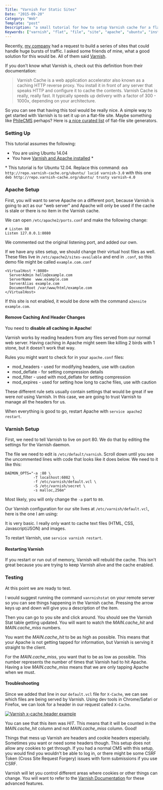 ```yaml
---
Title: "Varnish For Static Sites"
Date: "2015-09-20"
Category: "Web"
Template: "post"
Description: "a small tutorial for how to setup Varnish cache for a flat site running on Apache"
Keywords: ["varnish", "flat", "file", "site", "apache", "ubuntu", "install", "setup", "config"]
---
```


Recently, [my company](http://warpaintmedia.ca) had a request to build a series of sites that could handle huge bursts of traffic. I asked some friends of mine, what a good solution for this would be. All of them said [Varnish](https://www.varnish-cache.org/).

If you don't know what Varnish is, check out this definition from their documentation:

> Varnish Cache is a web application accelerator also known as a caching HTTP reverse proxy. You install it in front of any server that speaks HTTP and configure it to cache the contents. Varnish Cache is really, really fast. It typically speeds up delivery with a factor of 300 - 1000x, depending on your architecture.

So you can see that having this tool would be really nice. A simple way to get started with Varnish is to set it up on a flat-file site. Maybe something like [PhileCMS](http://philecms.com/) perhaps? Here is [a nice curated list](https://www.staticgen.com/) of flat-file site generators.

### Setting Up

This tutorial assumes the following:

* You are using Ubuntu 14.04
* You have [Varnish and Apache installed](https://www.digitalocean.com/community/tutorials/how-to-install-and-configure-varnish-with-apache-on-ubuntu-12-04--3) *

\* This tutorial is for Ubuntu 12.04. Replace this command: `deb http://repo.varnish-cache.org/ubuntu/ lucid varnish-3.0` with this one `deb http://repo.varnish-cache.org/ubuntu/ trusty varnish-4.0`

### Apache Setup

First, you will want to serve Apache on a different port, because Varnish is going to act as our "web server" and Apache will only be used if the cache is stale or there is no item in the Varnish cache.

We can open `/etc/apache2/ports.conf` and make the following change:

```
# Listen 80
Listen 127.0.0.1:8080
```

We commented out the original listening port, and added our own.

If we have any sites setup, we should change their virtual host files as well. These files live in `/etc/apache2/sites-available` and end in `.conf`, so this demo file might be called `example.com.conf`

```
<VirtualHost *:8080>
  ServerAdmin hello@example.com
  ServerName  www.example.com
  ServerAlias example.com
  DocumentRoot /var/www/html/example.com
</VirtualHost>
```

If this site is not enabled, it would be done with the command `a2ensite example.com`.

#### Remove Caching And Header Changes

You need to **disable all caching in Apache**!

Varnish works by reading headers from any files served from our normal web server. Having caching in Apache might seem like killing 2 birds with 1 stone, but it doesn't work that way.

Rules you might want to check for in your `apache.conf` files:

* mod_headers - used for modifying headers, use with caution
* mod_deflate - for setting compression details
* mod_filter - used with mod_deflate for setting compression
* mod_expires - used for setting how long to cache files, use with caution

These different rule sets usually contain settings that would be great if we were *not* using Varnish. In this case, we are going to trust Varnish to manage all the headers for us.

When everything is good to go, restart Apache with `service apache2 restart`.

### Varnish Setup

First, we need to tell Varnish to live on port 80. We do that by editing the settings for the Varnish daemon.

The file we need to edit is `/etc/default/varnish`. Scroll down until you see the uncommented lines with code that looks like it does below. We need to it like this:

```
DAEMON_OPTS="-a :80 \
             -T localhost:6082 \
             -f /etc/varnish/default.vcl \
             -S /etc/varnish/secret \
             -s malloc,256m"
```

Most likely, you will only change the `-a` part to `80`.

Our Varnish configuration for our site lives at `/etc/varnish/default.vcl`, here is the one I am using:

<script src="https://gist.github.com/james2doyle/0feec6ab77078ad3fdce.js"></script>

It is very basic. I really only want to cache text files (HTML, CSS, Javascript/JSON) and images.

To restart Varnish, use `service varnish restart`.

#### Restarting Varnish

If you restart or run out of memory, Varnish will rebuild the cache. This isn't great because you are trying to keep Varnish alive and the cache enabled.


### Testing

At this point we are ready to test.

I would suggest running the command `vanrnishstat` on your remote server so you can see things happening in the Varnish cache. Pressing the arrow keys up and down will give you a description of the item.

Then you can go to you site and click around. You should see the Varnish Stat table getting updated. You will want to watch the *MAIN.cache_hit* and *MAIN.cache_miss* numbers.

You want the *MAIN.cache_hit* to be as high as possible. This means that your Apache is not getting tapped for information, but Varnish is serving it straight to the client.

For the *MAIN.cache_miss*, you want that to be as low as possible. This number represents the number of times that Varnish had to hit Apache. Having a low *MAIN.cache_miss* means that we are only tapping Apache when we must.

#### Troubleshooting

Since we added that line in our `default.vcl` file for `X-Cache`, we can see which files are being served by Varnish. Using dev tools in Chrome/Safari or Firefox, we can look for a header in our request called `X-Cache`.

<div class="center">
  <a href="/images/varnish-x-cache.png" title="Varnish x-cache header example" target="_blank"><img alt="Varnish x-cache header example" src="/images/varnish-x-cache.png" ></a>
</div>

You can see that this item was *HIT*. This means that it will be counted in the *MAIN.cache_hit* column and not *MAIN.cache_miss* column. Good!

Things that mess up Varnish are headers and cookie headers especially. Sometimes you want or need some headers though. This setup does not allow any cookies to get through. If you had a normal CMS with this setup, you would find you wouldn't be able to log in, or there might be some CSRF Token (Cross Site Request Forgery) issues with form submissions if you use CSRF.

Varnish will let you control different areas where cookies or other things can change. You will want to refer to the [Varnish Documentation](https://www.varnish-cache.org/trac/wiki/VCLExampleRemovingSomeCookies) for these advanced features.
